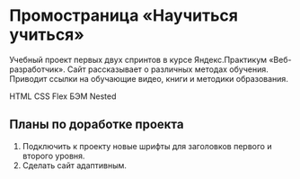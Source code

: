# Промостраница «Научиться учиться»

Учебный проект первых двух спринтов в курсе Яндекс.Практикум «Веб-разработчик». Сайт рассказывает о различных методах обучения. Приводит ссылки на обучающие видео, книги и методики образования.

HTML CSS Flex БЭМ Nested

## Планы по доработке проекта
1. Подключить к проекту новые шрифты для заголовков первого и второго уровня.
2. Сделать сайт адаптивным.
